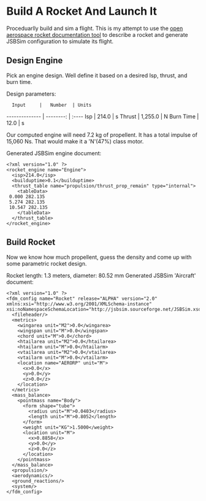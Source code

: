 
# Build A Rocket And Launch It

Proceduarlly build and sim a flight. This is my attempt to use the [open aerospace rocket documentation tool](https://open-aerospace.github.io/openrocketdoc/) to describe a rocket and generate JSBSim configuration to simulate its flight.

## Design Engine

Pick an engine design. Well define it based on a desired Isp, thrust, and burn time.



Design parameters:

      Input     |   Number  | Units 
 -------------- | --------: | :---- 
            Isp |     214.0 | s
         Thrust |   1,255.0 | N
      Burn Time |      12.0 | s





Our computed engine will need 7.2 kg of propellent.
It has a total impulse of 15,060 Ns. That would make it a 'N'(47%) class motor.

Generated JSBSim engine document:

```
<?xml version="1.0" ?>
<rocket_engine name="Engine">
  <isp>214.0</isp>
  <builduptime>0.1</builduptime>
  <thrust_table name="propulsion/thrust_prop_remain" type="internal">
    <tableData>
 0.000 282.135
 5.274 282.135
 10.547 282.135
    </tableData>
  </thrust_table>
</rocket_engine>
 ```


## Build Rocket

Now we know how much propellent, guess the density and come up with some parametric rocket design.



Rocket length: 1.3 meters, diameter: 80.52 mm
Generated JSBSim 'Aircraft' document:

```
<?xml version="1.0" ?>
<fdm_config name="Rocket" release="ALPHA" version="2.0" xmlns:xsi="http://www.w3.org/2001/XMLSchema-instance" xsi:noNamespaceSchemaLocation="http://jsbsim.sourceforge.net/JSBSim.xsd">
  <fileheader/>
  <metrics>
    <wingarea unit="M2">0.0</wingarea>
    <wingspan unit="M">0.0</wingspan>
    <chord unit="M">0.0</chord>
    <htailarea unit="M2">0.0</htailarea>
    <htailarm unit="M">0.0</htailarm>
    <vtailarea unit="M2">0.0</vtailarea>
    <vtailarm unit="M">0.0</vtailarm>
    <location name="AERORP" unit="M">
      <x>0.0</x>
      <y>0.0</y>
      <z>0.0</z>
    </location>
  </metrics>
  <mass_balance>
    <pointmass name="Body">
      <form shape="tube">
        <radius unit="M">0.0403</radius>
        <length unit="M">0.8052</length>
      </form>
      <weight unit="KG">1.5000</weight>
      <location unit="M">
        <x>0.8858</x>
        <y>0.0</y>
        <z>0.0</z>
      </location>
    </pointmass>
  </mass_balance>
  <propulsion/>
  <aerodynamics/>
  <ground_reactions/>
  <system/>
</fdm_config>

```



